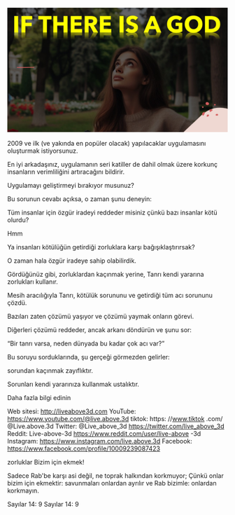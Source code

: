![Video cover image](../cover.jpg "cover photo")

2009 ve ilk (ve yakında en popüler olacak) yapılacaklar uygulamasını oluşturmak istiyorsunuz.

En iyi arkadaşınız, uygulamanın seri katiller de dahil olmak üzere korkunç insanların verimliliğini artıracağını bildirir.

Uygulamayı geliştirmeyi bırakıyor musunuz?

Bu sorunun cevabı açıksa, o zaman şunu deneyin:

Tüm insanlar için özgür iradeyi reddeder misiniz çünkü bazı insanlar kötü olurdu?

Hmm

Ya insanları kötülüğün getirdiği zorluklara karşı bağışıklaştırırsak?

O zaman hala özgür iradeye sahip olabilirdik.

Gördüğünüz gibi, zorluklardan kaçınmak yerine, Tanrı kendi yararına zorlukları kullanır.

Mesih aracılığıyla Tanrı, kötülük sorununu ve getirdiği tüm acı sorununu çözdü.

Bazıları zaten çözümü yaşıyor ve çözümü yaymak onların görevi.

Diğerleri çözümü reddeder, ancak arkanı döndürün ve şunu sor:

“Bir tanrı varsa, neden dünyada bu kadar çok acı var?”

Bu soruyu sorduklarında, şu gerçeği görmezden gelirler:

sorundan kaçınmak zayıflıktır.

Sorunları kendi yararınıza kullanmak ustalıktır.

Daha fazla bilgi edinin

Web sitesi: http://liveabove3d.com
YouTube: https://www.youtube.com/@live.above.3d
tiktok: https: //www.tiktok .com/ @Live.above.3d
Twitter: @Live_above_3d https://twitter.com/live_above_3d
Reddit: Live-above-3d https://www.reddit.com/user/live-above -3d
Instagram: https://www.instagram.com/live.above.3d
Facebook: https://www.facebook.com/profile/10009239087423


zorluklar Bizim için ekmek!

Sadece Rab'be karşı asi değil, ne toprak halkından korkmuyor; Çünkü onlar bizim için ekmektir: savunmaları onlardan ayrılır ve Rab bizimle: onlardan korkmayın.

Sayılar 14: 9
Sayılar 14: 9
